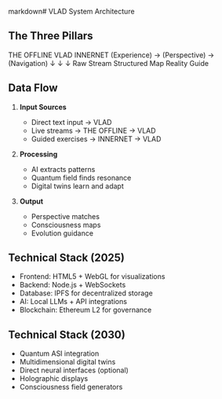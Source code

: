 markdown# VLAD System Architecture

## The Three Pillars
THE OFFLINE          VLAD              INNERNET
(Experience)  →  (Perspective)  →  (Navigation)
↓                ↓                  ↓
Raw Stream      Structured Map     Reality Guide

## Data Flow

1. **Input Sources**
   - Direct text input → VLAD
   - Live streams → THE OFFLINE → VLAD
   - Guided exercises → INNERNET → VLAD

2. **Processing**
   - AI extracts patterns
   - Quantum field finds resonance
   - Digital twins learn and adapt

3. **Output**
   - Perspective matches
   - Consciousness maps
   - Evolution guidance

## Technical Stack (2025)
- Frontend: HTML5 + WebGL for visualizations
- Backend: Node.js + WebSockets
- Database: IPFS for decentralized storage
- AI: Local LLMs + API integrations
- Blockchain: Ethereum L2 for governance

## Technical Stack (2030)
- Quantum ASI integration
- Multidimensional digital twins
- Direct neural interfaces (optional)
- Holographic displays
- Consciousness field generators
